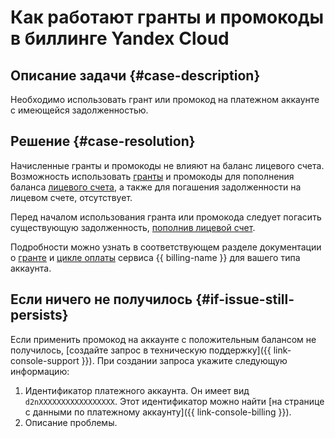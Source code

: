 # Как работают гранты и промокоды в биллинге Yandex Cloud

## Описание задачи {#case-description}

Необходимо использовать грант или промокод на платежном аккаунте с имеющейся задолженностью.

## Решение {#case-resolution}

Начисленные гранты и промокоды не влияют на баланс лицевого счета.
Возможность использовать [гранты](../../../billing/concepts/bonus-account.md) и промокоды для пополнения баланса [лицевого счета](../../../billing/concepts/personal-account.md), а также для погашения задолженности на лицевом счете, отсутствует.

Перед началом использования гранта или промокода следует погасить существующую задолженность, [пополнив лицевой счет](../../../billing/operations/pay-the-bill.md).

Подробности можно узнать в соответствующем разделе документации о [гранте](../../../billing/concepts/bonus-account.md) и [цикле оплаты](../../../billing/payment/index.md) сервиса {{ billing-name }} для вашего типа аккаунта.

## Если ничего не получилось {#if-issue-still-persists}

Если применить промокод на аккаунте с положительным балансом не получилось, [создайте запрос в техническую поддержку]({{ link-console-support }}).
При создании запроса укажите следующую информацию:

1. Идентификатор платежного аккаунта.
 Он имеет вид `d2nXXXXXXXXXXXXXXXXX`. Этот идентификатор можно найти [на странице с данными по платежному аккаунту]({{ link-console-billing }}).
1. Описание проблемы.
